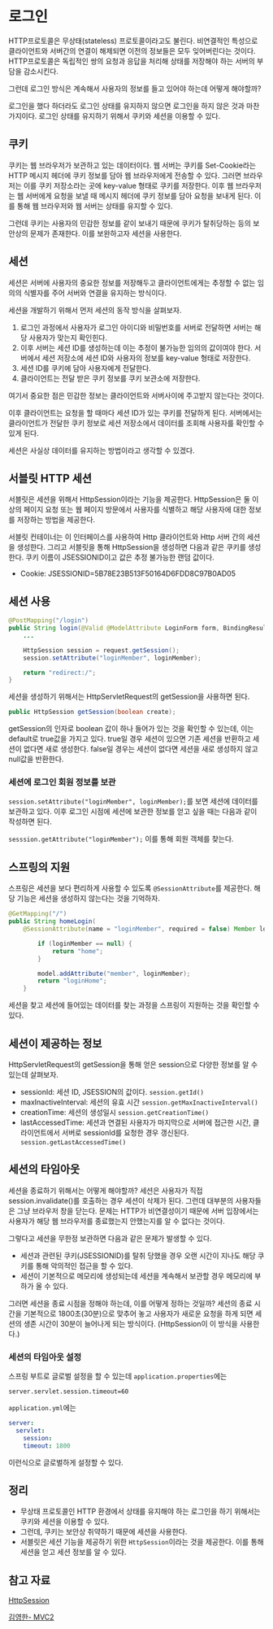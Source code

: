 # 로그인

HTTP프로토콜은 무상태(stateless) 프로토콜이라고도 불린다. 비연결적인 특성으로 클라이언트와 서버간의 연결이 해제되면 이전의 정보들은 모두 잊어버린다는 것이다. HTTP프로토콜은 독립적인 쌍의 요청과 응답을 처리해 상태를 저장해야 하는 서버의 부담을 감소시킨다. 

그런데 로그인 방식은 계속해서 사용자의 정보를 들고 있어야 하는데 어떻게 해야할까?

로그인을 했다 하더라도 로그인 상태를 유지하지 않으면 로그인을 하지 않은 것과 마찬가지이다. 
로그인 상태를 유지하기 위해서 쿠키와 세션을 이용할 수 있다. 

## 쿠키
쿠키는 웹 브라우저가 보관하고 있는 데이터이다. 웹 서버는 쿠키를 Set-Cookie라는 HTTP 메시지 헤더에 쿠키 정보를 담아 웹 브라우저에게 전송할 수 있다. 그러면 브라우저는 이를 쿠키 저장소라는 곳에 key-value 형태로 쿠키를 저장한다.
이후 웹 브라우저는 웹 서버에게 요청을 보낼 때 메시지 헤더에 쿠키 정보를 담아 요청을 보내게 된다. 이를 통해 웹 브라우저와 웹 서버는 상태를 유지할 수 있다. 

그런데 쿠키는 사용자의 민감한 정보를 같이 보내기 때문에 쿠키가 탈취당하는 등의 보안상의 문제가 존재한다.
이를 보완하고자 세션을 사용한다.

## 세션

세션은 서버에 사용자의 중요한 정보를 저장해두고 클라이언트에게는 추정할 수 없는 임의의 식별자를 주어 서버와 연결을 유지하는 방식이다.

세션을 개발하기 위해서 먼저 세션의 동작 방식을 살펴보자.

1. 로그인 과정에서 사용자가 로그인 아이디와 비밀번호를 서버로 전달하면 서버는 해당 사용자가 맞는지 확인힌다.
2. 이후 서버는 세션 ID를 생성하는데 이는 추정이 불가능한 임의의 값이여야 한다. 서버에서 세션 저장소에 세션 ID와 사용자의 정보를 key-value 형태로 저장한다.
3. 세션 ID를 쿠키에 담아 사용자에게 전달한다.
4. 클라이언트는 전달 받은 쿠키 정보를 쿠키 보관소에 저장한다.

여기서 중요한 점은 민감한 정보는 클라이언트와 서버사이에 주고받지 않는다는 것이다.

이후 클라이언트는 요청을 할 때마다 세션 ID가 있는 쿠키를 전달하게 된다. 서버에서는 클라이언트가 전달한 쿠키 정보로 세션 저장소에서 데이터를 조회해 사용자를 확인할 수 있게 된다.

세션은 사실상 데이터를 유지하는 방법이라고 생각할 수 있겠다.

## 서블릿 HTTP 세션
서블릿은 세션을 위해서 HttpSession이라는 기능을 제공한다. 
HttpSession은 둘 이상의 페이지 요청 또는 웹 페이지 방문에서 사용자를 식별하고 해당 사용자에 대한 정보를 저장하는 방법을 제공한다.

서블릿 컨테이너는 이 인터페이스를 사용하여 Http 클라이언트와 Http 서버 간의 세션을 생성한다.
그리고 서블릿을 통해 HttpSession을 생성하면 다음과 같은 쿠키를 생성한다. 쿠키 이름이 JSESSIONID이고 값은 추정 불가능한 랜덤 값이다. 
- Cookie: JSESSIONID=5B78E23B513F50164D6FDD8C97B0AD05

## 세션 사용
```java
@PostMapping("/login")
public String login(@Valid @ModelAttribute LoginForm form, BindingResult bindingResult, HttpServletRequest request) {
    ...

    HttpSession session = request.getSession();
    session.setAttribute("loginMember", loginMember);

    return "redirect:/";
}
```

세션을 생성하기 위해서는 HttpServletRequest의 getSession을 사용하면 된다. 
```java
public HttpSession getSession(boolean create);
```
getSession의 인자로 boolean 값이 하나 들어가 있는 것을 확인할 수 있는데, 이는 default로 true값을 가지고 있다. true일 경우 세션이 있으면 기존 세션을 반환하고 세션이 없다면 새로 생성한다. false일 경우는 세션이 없다면 세션을 새로 생성하지 않고 null값을 반환한다.

### 세션에 로그인 회원 정보를 보관
`session.setAttribute("loginMember", loginMember);`를 보면 세션에 데이터를 보관하고 있다. 이후 로그인 시점에 세션에 보관한 정보를 얻고 싶을 때는 다음과 같이 작성하면 된다.

`sesssion.getAttribute("loginMember");` 이를 통해 회원 객체를 찾는다.


## 스프링의 지원
스프링은 세션을 보다 편리하게 사용할 수 있도록 `@SessionAttribute`를 제공한다.
해당 기능은 세션을 생성하지 않는다는 것을 기억하자.

```java
@GetMapping("/")
public String homeLogin(
    @SessionAttribute(name = "loginMember", required = false) Member loginMember, Model model) {

        if (loginMember == null) {
            return "home";
        }

        model.addAttribute("member", loginMember);
        return "loginHome";
    }
```

세션을 찾고 세션에 들어있는 데이터를 찾는 과정을 스프링이 지원하는 것을 확인할 수 있다.

## 세션이 제공하는 정보
HttpServletRequest의 getSession을 통해 얻은 session으로 다양한 정보를 알 수 있는데 살펴보자.
- sessionId: 세션 ID, JSESSION의 값이다. `session.getId()`
- maxInactiveInterval: 세션의 유효 시간 `session.getMaxInactiveInterval()`
- creationTime: 세션의 생성일시 `session.getCreationTime()`
- lastAccessedTime: 세션과 연결된 사용자가 마지막으로 서버에 접근한 시간, 클라이언트에서 서버로 sessionId를 요청한 경우 갱신된다. `session.getLastAccessedTime()`

## 세션의 타임아웃
세션을 종료하기 위해서는 어떻게 해야할까? 세션은 사용자가 직접 session.invalidate()를 호출하는 경우 세션이 삭제가 된다. 그런데 대부분의 사용자들은 그냥 브라우저 창을 닫는다. 문제는 HTTP가 비연결성이기 때문에 서버 입장에서는 사용자가 해당 웹 브라우저를 종료했는지 안했는지를 알 수 없다는 것이다. 

그렇다고 세션을 무한정 보관하면 다음과 같은 문제가 발생할 수 있다.
- 세션과 관련된 쿠키(JSESSIONID)를 탈취 당했을 경우 오랜 시간이 지나도 해당 쿠키를 통해 악의적인 접근을 할 수 있다.
- 세션이 기본적으로 메모리에 생성되는데 세션을 계속해서 보관할 경우 메모리에 부하가 올 수 있다.

그러면 세션을 종료 시점을 정해야 하는데, 이를 어떻게 정하는 것일까?
세션의 종료 시간을 기본적으로 1800초(30분)으로 맞추어 놓고 사용자가 새로운 요청을 하게 되면 세션의 생존 시간이 30분이 늘어나게 되는 방식이다. (HttpSession이 이 방식을 사용한다.)

### 세션의 타임아웃 설정
스프링 부트로 글로벌 설정을 할 수 있는데 `application.properties`에는 
```
server.servlet.session.timeout=60
```
`application.yml`에는 
```yml
server:
  servlet:
    session:
	timeout: 1800
```
이런식으로 글로벌하게 설정할 수 있다.

## 정리
- 무상태 프로토콜인 HTTP 환경에서 상태를 유지해야 하는 로그인을 하기 위해서는 쿠키와 세션을 이용할 수 있다.
- 그런데, 쿠키는 보안상 취약하기 때문에 세션을 사용한다.
- 서블릿은 세션 기능을 제공하기 위한 `HttpSession`이라는 것을 제공한다. 이를 통해 세션을 얻고 세션 정보를 알 수 있다.

## 참고 자료
[HttpSession](https://docs.oracle.com/javaee/7/api/javax/servlet/http/HttpSession.html)

[김영한- MVC2](https://www.inflearn.com/course/%EC%8A%A4%ED%94%84%EB%A7%81-mvc-2/dashboard)
